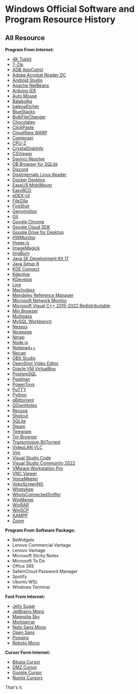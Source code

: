 Windows Official Software and Program Resource History
======================================================
## All Resource
**Program From Internet:**
- [4K Tokkit](https://www.4kdownload.com/products/tokkit/17)
- [7-Zip](https://www.7-zip.org/)
- [ADB AppCotrol](https://adbappcontrol.com/)
- [Adobe Acrobat Reader DC](https://get.adobe.com/reader/)
- [Android Studio](https://developer.android.com/studio/)
- [Apache NetBeans](https://netbeans.apache.org/)
- [Arduino IDE](https://www.arduino.cc/en/software/)
- [Auto Mouse](http://www.automouse.info/)
- [Balabolka](http://www.cross-plus-a.com/balabolka.htm)
- [balenaEtcher](https://www.balena.io/etcher/)
- [BlueStacks](https://www.bluestacks.com/)
- [BulkFileChanger](https://www.nirsoft.net/utils/bulk_file_changer.html)
- [Chocolatey](https://chocolatey.org/)
- [ClickPaste](https://github.com/Collective-Software/ClickPaste)
- [Cloudflare WARP](https://1.1.1.1/)
- [Composer](https://getcomposer.org/)
- [CPU-Z](https://www.cpuid.com/softwares/cpu-z.html)
- [CrystalDiskInfo](https://crystalmark.info/en/)
- [CSViewer](https://csviewer.com/)
- [Davinci Resolve](https://www.blackmagicdesign.com/products/davinciresolve)
- [DB Browser for SQLite](https://sqlitebrowser.org/dl/)
- [Discord](https://discord.com/)
- [DiskInternals Linux Reader](https://www.diskinternals.com/linux-reader/)
- [Docker Desktop](https://docs.docker.com/desktop/install/windows-install/)
- [EaseUS MobiMover](https://www.easeus.com/phone-transfer/mobimover-free.html)
- [EasyBCD](https://neosmart.net/EasyBCD/)
- [eDEX-UI](https://github.com/GitSquared/edex-ui)
- [FileZilla](https://filezilla-project.org/)
- [FireShot](https://getfireshot.com/)
- [Genymotion](https://www.genymotion.com/download/)
- [Git](https://git-scm.com/)
- [Google Chrome](https://www.google.com/chrome/)
- [Google Cloud SDK](https://cloud.google.com/sdk/)
- [Google Drive for Desktop](https://www.google.com/drive/download/)
- [HWMonitor](https://www.cpuid.com/softwares/hwmonitor.html)
- [Hyper.js](https://hyper.is/)
- [ImageMagick](https://imagemagick.org/script/download.php)
- [ImgBurn](https://www.imgburn.com/)
- [Java SE Development Kit 17](https://www.oracle.com/java/technologies/downloads/)
- [Java Setup 8](https://www.java.com/download/ie_manual.jsp)
- [KDE Connect](https://kdeconnect.kde.org/)
- [Kdenlive](https://kdenlive.org/)
- [KDevelop](https://www.kdevelop.org/)
- [Line](https://line.me/)
- [Mechvibes](https://mechvibes.com/)
- [Mendeley Reference Manager](https://www.mendeley.com/download-reference-manager/windows)
- [Microsoft Network Monitor](https://www.microsoft.com/en-us/download/details.aspx?id=4865)
- [Microsoft Visual C++ 2015-2022 Redistributable](https://learn.microsoft.com/en-us/cpp/windows/latest-supported-vc-redist)
- [Min Browser](https://minbrowser.org/)
- [Multipass](https://multipass.run/)
- [MySQL Workbench](https://www.mysql.com/products/workbench/)
- [Nessus](https://www.tenable.com/downloads/nessus)
- [Nicepage](https://nicepage.com/)
- [Nmap](https://nmap.org/download)
- [Node.js](https://nodejs.org/)
- [Notepad++](https://notepad-plus-plus.org/downloads/)
- [Npcap](https://npcap.com/)
- [OBS Studio](https://obsproject.com/)
- [OpenShot Video Editor](https://www.openshot.org/)
- [Oracle VM VirtualBox](https://www.virtualbox.org/)
- [PostgreSQL](https://www.postgresql.org/)
- [Postman](https://www.postman.com/downloads/)
- [PowerToys](https://github.com/microsoft/PowerToys)
- [PuTTY](https://www.putty.org/)
- [Python](https://www.python.org/)
- [qBittorrent](https://www.qbittorrent.org/)
- [QOwnNotes](https://www.qownnotes.org/)
- [Recuva](https://www.ccleaner.com/recuva)
- [Shotcut](https://shotcut.org/)
- [SQLite](https://www.sqlite.org/index.html)
- [Steam](https://store.steampowered.com/)
- [Telegram](https://telegram.org/)
- [Tor Browser](https://www.torproject.org/)
- [Transmission BitTorrent](https://transmissionbt.com/)
- [VideoLAN VLC](https://www.videolan.org/vlc/)
- [Vim](https://www.vim.org/download.php)
- [Visual Studio Code](https://code.visualstudio.com/)
- [Visual Studio Community 2022](https://visualstudio.microsoft.com/downloads/)
- [VMware Workstation Pro](https://www.vmware.com/)
- [VNC Viewer](https://www.realvnc.com/en/connect/download/viewer/)
- [VoiceMeeter](https://vb-audio.com/Voicemeeter/)
- [VokoScreenNG](https://linuxecke.volkoh.de/vokoscreen/vokoscreen.html)
- [WhatsApp](https://www.whatsapp.com/)
- [WhoIsConnectedSniffer](http://www.nirsoft.net/utils/who_is_connected_sniffer.html)
- [WinMerge](https://winmerge.org/)
- [WinRAR](https://www.win-rar.com/)
- [WinSCP](https://winscp.net/)
- [XAMPP](https://www.apachefriends.org/)
- [Zoom](https://zoom.us/)

**Program From Software Package:**
- BeWidgets
- Lenovo Commercial Vantage
- Lenovo Vantage
- Microsoft Sticky Notes
- Microsoft To Do
- Office 365
- SafeInCloud Password Manager
- Spotify
- Ubuntu WSL
- Windows Terminal

**Font From Internet:**
- [Jelly Sugar](https://www.dafont.com/jellysugar.font/)
- [JetBrains Mono](https://www.jetbrains.com/lp/mono/)
- [Magnolia Sky](https://www.dafont.com/magnolia-sky.font/)
- [Montserrat](https://fonts.google.com/specimen/Montserrat/)
- [Noto Sans Mono](https://fonts.google.com/noto/specimen/Noto+Sans+Mono/)
- [Open Sans](https://fonts.google.com/specimen/Open+Sans/)
- [Poppins](https://fonts.google.com/specimen/Poppins)
- [Roboto Mono](https://fonts.google.com/specimen/Roboto+Mono)

**Cursor Form Internet:**
- [Bibata Cursor](https://github.com/ful1e5/Bibata_Cursor)
- [DMZ Cursor](https://www.deviantart.com/nighted/art/DMZ-Cursors-58429447)
- [Google Cursor](https://github.com/ful1e5/Google_Cursor)
- [Numix Cursors](https://www.deviantart.com/alexgal23/art/Numix-Cursors-631491782/)

That's it.
